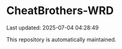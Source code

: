# CheatBrothers-WRD

Last updated: 2025-07-04 04:28:49

This repository is automatically maintained.

